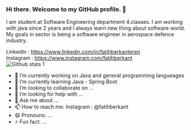 ### Hi there. Welcome to my GitHub profile. 👋

<!--
**fatihberkanteren/fatihberkanteren** is a ✨ _special_ ✨ repository because its `README.md` (this file) appears on your GitHub profile.

Here are some ideas to get you started:
-->
I am student at Software Engineering department 4.classes. I am working with java since 2 years and I always learn new thing about software world.
My goals in sector is being a software engineer in aerospace defence industry. 

LinkedIn : https://www.linkedin.com/in/fatihberkanteren <br>
Instagram : https://www.instagram.com/fatihberkant <br>
![Github stats 1](https://github-readme-stats.vercel.app/api?username=fatihberkanteren&show_icons=true&theme=gradient) 
<br>
- 🔭 I’m currently working on Java and general programming langueages
- 🌱 I’m currently learning Java - Spring Boot
- 👯 I’m looking to collaborate on ...
- 🤔 I’m looking for help with ...
- 💬 Ask me about ...
- 📫 How to reach me: Instagram : @fatihberkant
- 😄 Pronouns: ...
- ⚡ Fun fact: ...

